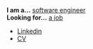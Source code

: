 **I am a...** [software engineer](https://leondrolio.com/cv)  
**Looking for...** [a job](https://leondrolio.com/cv)

- [Linkedin](https://www.linkedin.com/in/leondro/)
- [CV](https://leondrolio.com/cv)
